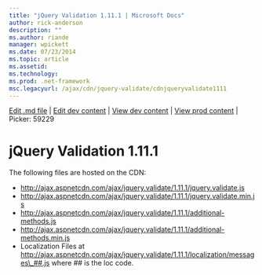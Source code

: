 ```yaml
---
title: "jQuery Validation 1.11.1 | Microsoft Docs"
author: rick-anderson
description: ""
ms.author: riande
manager: wpickett
ms.date: 07/23/2014
ms.topic: article
ms.assetid: 
ms.technology: 
ms.prod: .net-framework
msc.legacyurl: /ajax/cdn/jquery-validate/cdnjqueryvalidate1111
---
```

[Edit .md file](C:\Projects\msc\dev\Msc.Www\Web.ASP\App_Data\github\ajax\cdn\jquery-validate\cdnjqueryvalidate1111.md) | [Edit dev content](http://www.aspdev.net/umbraco#/content/content/edit/59229) | [View dev content](http://docs.aspdev.net/tutorials/ajax/cdn/jquery-validate/cdnjqueryvalidate1111.html) | [View prod content](http://www.asp.net/ajax/cdn/jquery-validate/cdnjqueryvalidate1111) | Picker: 59229

jQuery Validation 1.11.1
====================
The following files are hosted on the CDN:

- http://ajax.aspnetcdn.com/ajax/jquery.validate/1.11.1/jquery.validate.js
- http://ajax.aspnetcdn.com/ajax/jquery.validate/1.11.1/jquery.validate.min.js
- http://ajax.aspnetcdn.com/ajax/jquery.validate/1.11.1/additional-methods.js
- http://ajax.aspnetcdn.com/ajax/jquery.validate/1.11.1/additional-methods.min.js
- Localization Files at http://ajax.aspnetcdn.com/ajax/jquery.validate/1.11.1/localization/messages\_##.js where ## is the loc code.